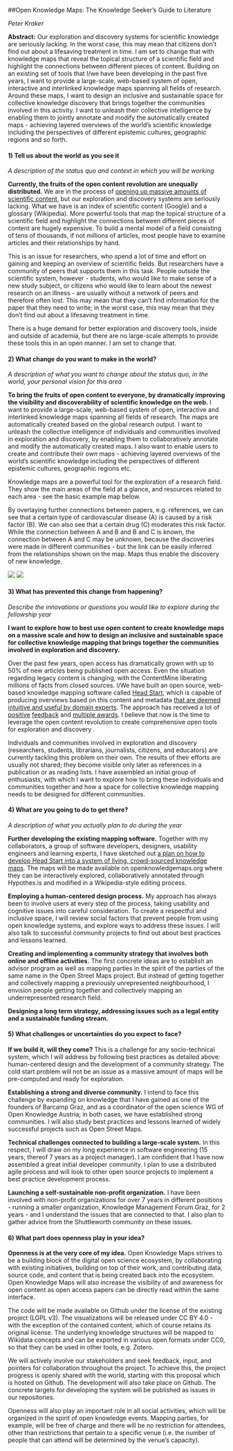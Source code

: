 ##Open Knowledge Maps: The Knowledge Seeker’s Guide to Literature

*Peter Kraker*

**Abstract:** Our exploration and discovery systems for scientific knowledge are seriously lacking. In the worst case, this may mean that citizens don’t find out about a lifesaving treatment in time. I am set to change that with knowledge maps that reveal the topical structure of a scientific field and highlight the connections between different pieces of content. Building on an existing set of tools that I/we have been developing in the past five years, I want to provide a large-scale, web-based system of open, interactive and interlinked knowledge maps spanning all fields of research. Around these maps, I want to design an inclusive and sustainable space for collective knowledge discovery that brings together the communities involved in this activity. I want to unleash their collective intelligence by enabling them to jointly annotate and modify the automatically created maps - achieving layered overviews of the world’s scientific knowledge including the perspectives of different epistemic cultures, geographic regions and so forth.

#### 1) Tell us about the world as you see it 
*A description of the status quo and context in which you will be working*

**Currently, the fruits of the open content revolution are unequally distributed.** We are in the process of [opening up massive amounts of scientific content](http://poeticeconomics.blogspot.co.at/2015/12/dramatic-growth-of-open-access-december.html), but our exploration and discovery systems are seriously lacking. What we have is an index of scientific content (Google) and a glossary (Wikipedia). More powerful tools that map the topical structure of a scientific field and highlight the connections between different pieces of content are hugely expensive. To build a mental model of a field consisting of tens of thousands, if not millions of articles, most people have to examine articles and their relationships by hand.

This is an issue for researchers, who spend a lot of time and effort on gaining and keeping an overview of scientific fields. But researchers have a community of peers that supports them in this task. People outside the scientific system, however - students, who would like to make sense of a new study subject, or citizens who would like to learn about the newest research on an illness - are usually without a network of peers and therefore often lost. This may mean that they can’t find information for the paper that they need to write; in the worst case, this may mean that they don’t find out about a lifesaving treatment in time.

There is a huge demand for better exploration and discovery tools, inside and outside of academia, but there are no large-scale attempts to provide these tools this in an open manner. I am set to change that.


#### 2) What change do you want to make in the world?
*A description of what you want to change about the status quo, in the world, your personal vision for this area*

**To bring the fruits of open content to everyone, by dramatically improving the visibility and discoverability of scientific knowledge on the web.** I want to provide a large-scale, web-based system of open, interactive and interlinked knowledge maps spanning all fields of research. The maps are automatically created based on the global research output. I want to unleash the collective intelligence of individuals and communities involved in exploration and discovery, by enabling them to collaboratively annotate and modify the automatically created maps. I also want to enable users to create and contribute their own maps - achieving layered overviews of the world’s scientific knowledge including the perspectives of different epistemic cultures, geographic regions etc.

Knowledge maps are a powerful tool for the exploration of a research field. They show the main areas of the field at a glance, and resources related to each area - see the basic example map below.

<p align="center>
<img align="center" src="km_example-1.png">
</p>

By overlaying further connections between papers, e.g. references, we can see that a certain type of cardiovascular disease (A) is caused by a risk factor (B). We can also see that a certain drug (C) moderates this risk factor. While the connection between A and B and B and C is known, the connection between A and C may be unknown, because the discoveries were made in different communities - but the link can be easily inferred from the relationships shown on the map. Maps thus enable the discovery of new knowledge.

![](km_example-2.png) ![](km_example-3.png)

#### 3) What has prevented this change from happening? 

*Describe the innovations or questions you would like to explore during the fellowship year*

**I want to explore how to best use open content to create knowledge maps on a massive scale and how to design an inclusive and sustainable space for collective knowledge mapping that brings together the communities involved in exploration and discovery.** 

Over the past few years, open access has dramatically grown with up to 50% of new articles being published open access. Even the situation regarding legacy content is changing, with the ContentMine liberating millions of facts from closed sources. I/We have built an open source, web-based knowledge mapping software called [Head Start](https://github.com/pkraker/Headstart), which is capable of producing overviews based on this content and metadata [that are deemed intuitive and useful by domain experts](http://arxiv.org/abs/1412.6462). The approach has received a lot of [positive](http://www.storybench.org/science-search-engine-visualizing-discovery-process/) [feedback](http://blogs.lse.ac.uk/impactofsocialsciences/2015/02/16/crowd-sourced-overview-visualizations-of-knowledge-domains/) and [multiple awards](http://www.know-center.tugraz.at/en/second-award-for-dissertation-of-peter-kraker/). I believe that now is the time to leverage the open content revolution to create comprehensive open tools for exploration and discovery .

Individuals and communities involved in exploration and discovery (researchers, students, librarians, journalists, citizens, and educators) are currently tackling this problem on their own. The results of their efforts are usually not shared; they become visible only later as references in a publication or as reading lists. I have assembled an initial group of enthusiasts, with which I want to explore how to bring these individuals and communities together and how a space for collective knowledge mapping needs to be designed for different communities.

#### 4) What are you going to do to get there? 

*A description of what you actually plan to do during the year*

**Further developing the existing mapping software.** Together with my collaborators, a group of software developers, designers, usability engineers and learning experts, I have sketched out [a plan on how to develop Head Start into a system of living, crowd-sourced knowledge maps](https://github.com/pkraker/open-discovery/blob/master/proposal.md). The maps will be made available on openknowledgemaps.org where they can be interactively explored, collaboratively annotated through Hypothes.is and modified in a Wikipedia-style editing process.

**Employing a human-centered design process.** My approach has always been to involve users at every step of the process, taking usability and cognitive issues into careful consideration. To create a respectful and inclusive space, I will review social factors that prevent people from using open knowledge systems, and explore ways to address these issues. I will also talk to successful community projects to find out about best practices and lessons learned.

**Creating and implementing a community strategy that involves both online and offline activities.** The first concrete ideas are to establish an advisor program as well as mapping parties in the spirit of the parties of the same name in the Open Street Maps project. But instead of getting together and collectively mapping a previously unrepresented neighbourhood, I envision people getting together and collectively mapping an underrepresented research field.

**Designing a long term strategy, addressing issues such as a legal entity and a sustainable funding stream.**
 

#### 5) What challenges or uncertainties do you expect to face?

**If we build it, will they come?** This is a challenge for any socio-technical system, which I will address by following best practices as detailed above: human-centered design and the development of a community strategy. The cold start problem will not be an issue as a massive amount of maps will be pre-computed and ready for exploration. 

**Establishing a strong and diverse community.** I intend to face this challenge by expanding on knowledge that I have gained as one of the founders of Barcamp Graz, and as a coordinator of the open science WG of Open Knowledge Austria; in both cases, we have established strong communities. I will also study best practices and lessons learned of widely successful projects such as Open Street Maps.

**Technical challenges connected to building a large-scale system.** In this respect, I will draw on my long experience in software engineering (15 years, thereof 7 years as a project manager). I am confident that I have now assembled a great initial developer community. I plan to use a distributed agile process and will look to other open source projects to implement a best practice development process.

**Launching a self-sustainable non-profit organization.** I have been involved with non-profit organizations for over 7 years in different positions - running a smaller organization, Knowledge Management Forum Graz, for 2 years - and I understand the issues that are connected to that. I also plan to gather advice from the Shuttleworth community on these issues.

#### 6) What part does openness play in your idea?

**Openness is at the very core of my idea.** Open Knowledge Maps strives to be a building block of the digital open science ecosystem, by collaborating with existing initiatives, building on top of their work, and contributing data, source code, and content that is being created back into the ecosystem. Open Knowledge Maps will also increase the visibility of and awareness for open content as open access papers can be directly read within the same interface.

The code will be made available on Github under the license of the existing project (LGPL v3). The visualizations will be released under CC BY 4.0 - with the exception of the contained content, which of course retains its original license. The underlying knowledge structures will be mapped to Wikidata concepts and can be exported in various open formats under CC0, so that they can be used in other tools, e.g. Zotero.

We will actively involve our stakeholders and seek feedback, input, and pointers for collaboration throughout the project. To achieve this, the project progress is openly shared with the world, starting with this proposal which is hosted on Github. The development will also take place on Github. The concrete targets for developing the system will be published as issues in our repositories.

Openness will also play an important role in all social activities, which will be organized in the spirit of open knowledge events. Mapping parties, for example, will be free of charge and there will be no restriction for attendees, other than restrictions that pertain to a specific venue (i.e. the number of people that can attend will be determined by the venue’s capacity).